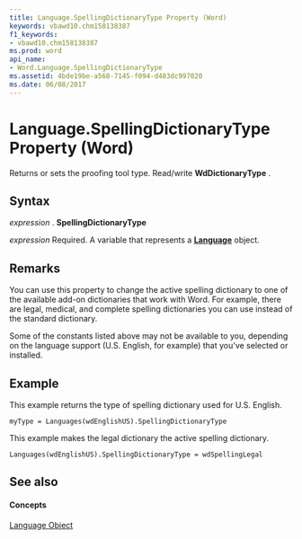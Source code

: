 ```yaml
---
title: Language.SpellingDictionaryType Property (Word)
keywords: vbawd10.chm158138387
f1_keywords:
- vbawd10.chm158138387
ms.prod: word
api_name:
- Word.Language.SpellingDictionaryType
ms.assetid: 4bde19be-a568-7145-f094-d483dc997020
ms.date: 06/08/2017
---
```



# Language.SpellingDictionaryType Property (Word)

Returns or sets the proofing tool type. Read/write  **WdDictionaryType** .


## Syntax

 _expression_ . **SpellingDictionaryType**

 _expression_ Required. A variable that represents a **[Language](Word.Language.md)** object.


## Remarks

You can use this property to change the active spelling dictionary to one of the available add-on dictionaries that work with Word. For example, there are legal, medical, and complete spelling dictionaries you can use instead of the standard dictionary.

Some of the constants listed above may not be available to you, depending on the language support (U.S. English, for example) that you've selected or installed.


## Example

This example returns the type of spelling dictionary used for U.S. English.


```
myType = Languages(wdEnglishUS).SpellingDictionaryType
```

This example makes the legal dictionary the active spelling dictionary.




```
Languages(wdEnglishUS).SpellingDictionaryType = wdSpellingLegal
```


## See also


#### Concepts


[Language Object](Word.Language.md)

